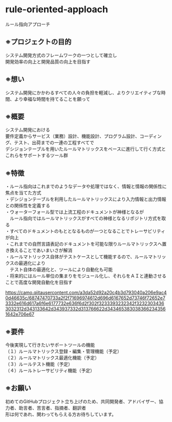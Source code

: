 # rule-oriented-apploach

ルール指向アプローチ

## ※プロジェクトの目的
システム開発方式のフレームワークの一つとして確立し  
開発効率の向上と開発品質の向上を目指す  

## ※想い
システム開発にかかわるすべての人々の負担を軽減し、よりクリエイティブな時間、より幸福な時間を持てることを願って  

## ※概要
システム開発における  
要件定義からサービス（業務）設計、機能設計、プログラム設計、コーディング、テスト、出荷までの一連の工程すべてで  
デシジョンテーブルを用いたルールマトリックスをベースに進行して行く方式と  
これらをサポートするツール群  

## ※特徴
・ルール指向はこれまでのようなデータや処理ではなく、情報と情報の関係性に焦点を当てた方式  
・デシジョンテーブルを利用したルールマトリックスにより入力情報と出力情報との関係性を定義する  
・ウォーターフォール型では上流工程のドキュメントが神様となるが  
　ルール指向ではルールマトリックスがすべての神様となるリポジトリ方式を取る  
・すべてのドキュメントのもととなるものが一つとなることでトレーサビリティが向上  
・これまでの自然言語表記のドキュメントを可能な限りルールマトリックスへ置き換えることであいまいさが解消  
・ルールマトリックス自体がテストケースとして機能するので、ルールマトリックスの最適化により  
　テスト自体の最適化と、ツールにより自動化も可能  
・将来的にはルール単位の集まりをモジュール化し、それらをＡＩと連動させることで高度な開発自動化を目指す  

https://camo.qiitausercontent.com/a3da52d92a20c4b3d793040a206e9ac40d46635c/68747470733a2f2f71696974612d696d6167652d73746f72652e73332e616d617a6f6e6177732e636f6d2f302f3233393232342f32323034363032312d343133642d343937332d313766622d3434653830383662343561642e706e67

## ※要件
今後実現して行きたいサポートツールの機能  
（１）ルールマトリックス登録・編集・管理機能（予定）  
（２）ルールマトリックス最適化機能（予定）  
（３）ルールテスト機能（予定）  
（４）ルールトレーサビリティ機能（予定）  

## ※お願い
初めてのGitHubプロジェクト立ち上げのため、共同開発者、アドバイザー、協力者、助言者、苦言者、指摘者、翻訳者  
形は何であれ、関わってもらえる方お待ちしています。  
